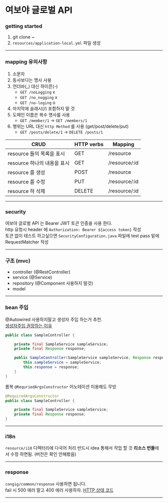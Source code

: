 # 여보야 글로벌 API

### getting started

1. git clone ~
2. `resources/application-local.yml` 파일 생성

------------------------------------------------------------------------------------

### mapping 유의사항
1. 소문자
2. 동사보다는 명사 사용
3. 언더바(_) 대신 하이픈(-)
    - `GET /noLogging` x
    - `GET /no_nogging` x
    - `GET /no-loging` o
4. 마지막에 슬래시(/) 포함하지 말 것
5. 도메인 이름은 복수 명사를 사용
   - `GET /member/1` -> `GET /members/1`
6. 행위는 URL 대신 `http Method` 를 사용 (get/post/delete/put)
   - `GET /posts/delete/1` -> `DELETE /posts/1`

| CRUD                | HTTP verbs | Mapping       |
|---------------------|------------|---------------|
| resource 들의 목록을 표시  | GET        | /resource     |
| resource 하나의 내용을 표시 | GET        | /resource/:id |
| resource 를 생성       | POST       | /resource     |
| resource 를 수정       | PUT        | /resource/:id |
| resource 하 삭제       | DELETE     | /resource/:id |


------------------------------------------------------------------------------------

### security
여보야 글로벌 API 는 Bearer JWT 토큰 인증을 사용 한다.    
http 요청시 header 에  `Authorization: Bearer ${access token}` 작성   
토큰 없이 테스트 하고싶으면
`SecurityConfiguration.java` 파일에 test pass 밑에 RequestMatcher 작성

------------------------------------------------------------------------------------

### 구조 (mvc)
- controller (@RestController)
- service (@Service)
- repository (@Component 사용하지 말것)
- model

------------------------------------------------------------------------------------

### bean 주입
@Autowired 사용하지말고 생성자 주입 하는거 추천.  
[생성자주입 권장하는 이유](ttps://madplay.github.io/post/why-constructor-injection-is-better-than-field-injection)
~~~java
public class SampleController {

    private final SampleService sampleService;
    private final Response response;

    public SampleController(SampleService sampleService, Response response) {
        this.sampleService = sampleService;
        this.response = response;
    }
}
~~~

롬복 `@RequriedArgsConstructor` 어노테이션 이용해도 무방
~~~java
@RequiredArgsConstructor
public class SampleController {

    private final SampleService sampleService;
    private final Response response;
}
~~~

------------------------------------------------------------------------------------

### i18n
`resource/i18` 디렉터리에 다국어 처리 반드시 idea 통해서 작업 할 것 **리소스 번들**에서 수정 하면됨. (버전은 확인 안해봤음)

------------------------------------------------------------------------------------

### response
`congig/common/response` 사용하면 됩니다.  
fail 시 500 에러 말고 400 에러 사용하자.
[HTTP 상태 코드](https://developer.mozilla.org/ko/docs/Web/HTTP/Status)

------------------------------------------------------------------------------------
